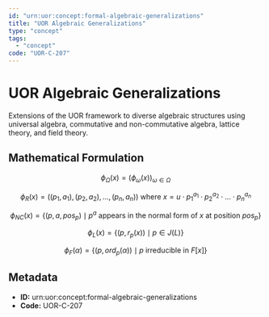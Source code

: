 ```yaml
---
id: "urn:uor:concept:formal-algebraic-generalizations"
title: "UOR Algebraic Generalizations"
type: "concept"
tags:
  - "concept"
code: "UOR-C-207"
---
```


# UOR Algebraic Generalizations

Extensions of the UOR framework to diverse algebraic structures using universal algebra, commutative and non-commutative algebra, lattice theory, and field theory.

## Mathematical Formulation

$$
\phi_{\Omega}(x) = (\phi_{\omega}(x))_{\omega \in \Omega}
$$

$$
\phi_R(x) = ((p_1, a_1), (p_2, a_2), ..., (p_n, a_n)) \text{ where } x = u \cdot p_1^{a_1} \cdot p_2^{a_2} \cdot ... \cdot p_n^{a_n}
$$

$$
\phi_{NC}(x) = \{(p, a, pos_p) \mid p^a \text{ appears in the normal form of } x \text{ at position } pos_p\}
$$

$$
\phi_L(x) = \{(p, r_p(x)) \mid p \in J(L)\}
$$

$$
\phi_F(\alpha) = \{(p, ord_p(\alpha)) \mid p \text{ irreducible in } F[x]\}
$$

## Metadata

- **ID:** urn:uor:concept:formal-algebraic-generalizations
- **Code:** UOR-C-207
